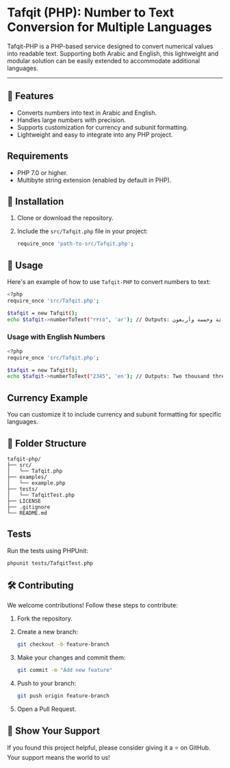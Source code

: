 # Tafqit (PHP): Number to Text Conversion for Multiple Languages

Tafqit-PHP is a PHP-based service designed to convert numerical values into readable text. Supporting both Arabic and English, this lightweight and modular solution can be easily extended to accommodate additional languages.

---

## 🚀 Features

- Converts numbers into text in Arabic and English.
- Handles large numbers with precision.
- Supports customization for currency and subunit formatting.
- Lightweight and easy to integrate into any PHP project.

## Requirements

- PHP 7.0 or higher.
- Multibyte string extension (enabled by default in PHP).

## 🔧 Installation

1. Clone or download the repository.
2. Include the `src/Tafqit.php` file in your project:
  
    ```bash
    require_once 'path-to-src/Tafqit.php';
    ```

## 📖 Usage

Here's an example of how to use `Tafqit-PHP` to convert numbers to text:

```bash
<?php
require_once 'src/Tafqit.php';

$tafqit = new Tafqit();
echo $tafqit->numberToText("٢٣٤٥", 'ar'); // Outputs: ألفان وثلاثمائة وخمسة وأربعون
```

### Usage with English Numbers

```bash
<?php
require_once 'src/Tafqit.php';

$tafqit = new Tafqit();
echo $tafqit->numberToText("2345", 'en'); // Outputs: Two thousand three hundred forty-five
```

## Currency Example

You can customize it to include currency and subunit formatting for specific languages.

## 📂 Folder Structure
```plaintext
tafqit-php/
├── src/
│   └── Tafqit.php
├── examples/
│   └── example.php
├── tests/
│   └── TafqitTest.php
├── LICENSE
├── .gitignore
└── README.md
```

## Tests

Run the tests using PHPUnit:

```bash
phpunit tests/TafqitTest.php
```

## 🛠️ Contributing

We welcome contributions! Follow these steps to contribute:

1. Fork the repository.
2. Create a new branch:
  
    ```bash
    git checkout -b feature-branch
    ```
    
3. Make your changes and commit them:
  
    ```bash
    git commit -m "Add new feature"
    ```

4. Push to your branch:

    ```bash
    git push origin feature-branch
    ```

5. Open a Pull Request.

## 🌟 Show Your Support
If you found this project helpful, please consider giving it a ⭐ on GitHub. Your support means the world to us!
